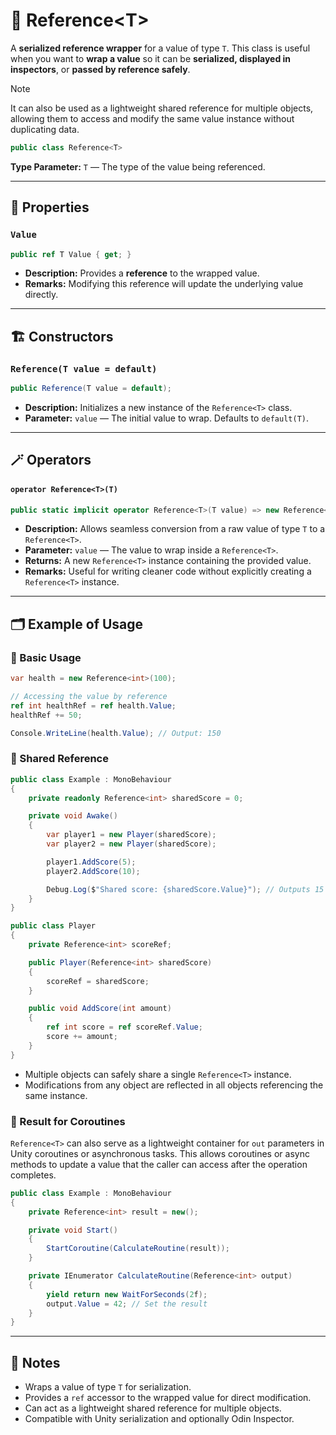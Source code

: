 # 🧩 Reference&lt;T&gt;

A **serialized reference wrapper** for a value of type `T`. This class is useful when you want to **wrap a value** so it
can be **serialized, displayed in inspectors**, or **passed by reference safely**.

> [!NOTE]
> It can also be used as a lightweight shared reference for multiple objects, allowing them to access and modify the
> same value instance without duplicating data.

```csharp
public class Reference<T>
```

**Type Parameter:** `T` — The type of the value being referenced.

---

## 🔑 Properties

### `Value`

```csharp
public ref T Value { get; }
```

- **Description:** Provides a **reference** to the wrapped value.
- **Remarks:** Modifying this reference will update the underlying value directly.

---

## 🏗️ Constructors

### `Reference(T value = default)`

```csharp
public Reference(T value = default);
```

- **Description:** Initializes a new instance of the `Reference<T>` class.
- **Parameter:** `value` — The initial value to wrap. Defaults to `default(T)`.

---

## 🪄 Operators

#### `operator Reference<T>(T)`

```csharp
public static implicit operator Reference<T>(T value) => new Reference<T>(value);
```

- **Description:** Allows seamless conversion from a raw value of type `T` to a `Reference<T>`.
- **Parameter:** `value` — The value to wrap inside a `Reference<T>`.
- **Returns:** A new `Reference<T>` instance containing the provided value.
- **Remarks:** Useful for writing cleaner code without explicitly creating a `Reference<T>` instance.

---

## 🗂 Example of Usage

### 🔹 Basic Usage

```csharp
var health = new Reference<int>(100);

// Accessing the value by reference
ref int healthRef = ref health.Value;
healthRef += 50;

Console.WriteLine(health.Value); // Output: 150
```

### 🔹 Shared Reference

```csharp
public class Example : MonoBehaviour
{
    private readonly Reference<int> sharedScore = 0;

    private void Awake()
    {
        var player1 = new Player(sharedScore);
        var player2 = new Player(sharedScore);

        player1.AddScore(5);
        player2.AddScore(10);

        Debug.Log($"Shared score: {sharedScore.Value}"); // Outputs 15
    }
}

public class Player
{
    private Reference<int> scoreRef;

    public Player(Reference<int> sharedScore)
    {
        scoreRef = sharedScore;
    }

    public void AddScore(int amount)
    {
        ref int score = ref scoreRef.Value;
        score += amount;
    }
}
```

- Multiple objects can safely share a single `Reference<T>` instance.
- Modifications from any object are reflected in all objects referencing the same instance.

### 🔹 Result for Coroutines

`Reference<T>` can also serve as a lightweight container for `out` parameters in Unity coroutines or asynchronous tasks.
This allows coroutines or async methods to update a value that the caller can access after the operation completes.

```csharp
public class Example : MonoBehaviour
{
    private Reference<int> result = new();

    private void Start()
    {
        StartCoroutine(CalculateRoutine(result));
    }

    private IEnumerator CalculateRoutine(Reference<int> output)
    {
        yield return new WaitForSeconds(2f);
        output.Value = 42; // Set the result
    }
}
```

---

## 📝 Notes

- Wraps a value of type `T` for serialization.
- Provides a `ref` accessor to the wrapped value for direct modification.
- Can act as a lightweight shared reference for multiple objects.
- Compatible with Unity serialization and optionally Odin Inspector.